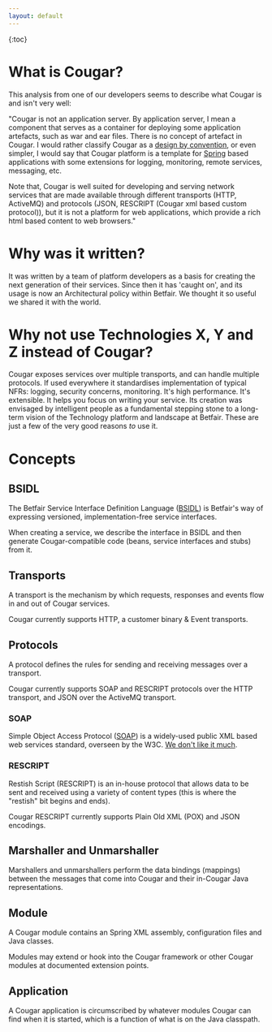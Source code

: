 ```yaml
---
layout: default
---
```

{:toc}

# What is Cougar?

This analysis from one of our developers seems to describe what Cougar is and isn't very well:

"Cougar is not an application server. By application server, I mean a component that serves as a container for deploying
some application artefacts, such as war and ear files. There is no concept of artefact in Cougar. I would rather classify
Cougar as a [design by convention](http://en.wikipedia.org/wiki/Convention_over_configuration), or even simpler, I would
say that Cougar platform is a template for [Spring](http://en.wikipedia.org/wiki/Spring_Framework) based applications
with some extensions for logging, monitoring, remote services, messaging, etc.

Note that, Cougar is well suited for developing and serving network services that are made available through different
transports (HTTP, ActiveMQ) and protocols (JSON, RESCRIPT (Cougar xml based custom protocol)), but it is not a platform
for web applications, which provide a rich html based content to web browsers."

# Why was it written?

It was written by a team of platform developers as a basis for creating the next generation of their services.  Since
then it has 'caught on', and its usage is now an Architectural policy within Betfair. We thought it so useful we shared
it with the world.

# Why not use Technologies X, Y and Z instead of Cougar?

Cougar exposes services over multiple transports, and can handle multiple protocols. If used everywhere it standardises
implementation of typical NFRs: logging, security concerns, monitoring.  It's high performance.  It's extensible.  It helps you focus
on writing your service.  Its creation was envisaged by intelligent people as a fundamental stepping stone to a long-term
vision of the Technology platform and landscape at Betfair.  These are just a few of the very good reasons _to_ use it.

# Concepts

## BSIDL

The Betfair Service Interface Definition Language ([BSIDL](Betfair_Service_IDL.html)) is Betfair's way of expressing
versioned, implementation-free service interfaces.

When creating a service, we describe the interface in BSIDL and then generate Cougar-compatible code (beans, service
interfaces and stubs) from it.

## Transports

A transport is the mechanism by which requests, responses and events flow in and out of Cougar services.

Cougar currently supports HTTP, a customer binary & Event transports.

## Protocols

A protocol defines the rules for sending and receiving messages over a transport.

Cougar currently supports SOAP and RESCRIPT protocols over the HTTP transport, and JSON over the ActiveMQ transport.

### SOAP

Simple Object Access Protocol ([SOAP](http://en.wikipedia.org/wiki/SOAP)) is a widely-used public XML based web services
standard, overseen by the W3C. [We don't like it much](Whats_wrong_with_SOAP.html).

### RESCRIPT

Restish Script (RESCRIPT) is an in-house protocol that allows data to be sent and received using a variety of content
types (this is where the "restish" bit begins and ends).

Cougar RESCRIPT currently supports Plain Old XML (POX) and JSON encodings.

## Marshaller and Unmarshaller

Marshallers and unmarshallers perform the data bindings (mappings) between the messages that come into Cougar and their
in-Cougar Java representations.

## Module

A Cougar module contains an Spring XML assembly, configuration files and Java classes.

Modules may extend or hook into the Cougar framework or other Cougar modules at documented extension points.

## Application

A Cougar application is circumscribed by whatever modules Cougar can find when it is started, which is a function of what
is on the Java classpath.